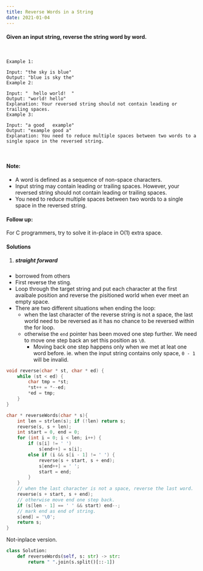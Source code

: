 ```yaml
---
title: Reverse Words in a String
date: 2021-01-04
---
```

#### Given an input string, reverse the string word by word.

 

```
Example 1:

Input: "the sky is blue"
Output: "blue is sky the"
Example 2:

Input: "  hello world!  "
Output: "world! hello"
Explanation: Your reversed string should not contain leading or trailing spaces.
Example 3:

Input: "a good   example"
Output: "example good a"
Explanation: You need to reduce multiple spaces between two words to a single space in the reversed string.
```
 

#### Note:

- A word is defined as a sequence of non-space characters.
- Input string may contain leading or trailing spaces. However, your reversed string should not contain leading or trailing spaces.
- You need to reduce multiple spaces between two words to a single space in the reversed string.
 

#### Follow up:

For C programmers, try to solve it in-place in O(1) extra space.


#### Solutions

1. ##### straight forward

- borrowed from others
- First reverse the sting.
- Loop through the target string and put each character at the first avaibale position and reverse the pisitioned world when ever meet an empty space.
- There are two different situations when ending the loop:
    - when the last character of the reverse string is not a space, the last world need to be reversed as it has no chance to be reversed within the for loop.
    - otherwise the `end` pointer has been moved one step further. We need to move one step back an set this position as `\0`.
        - Moving back one step happens only when we met at leat one word before. ie. when the input string contains only space, `0 - 1` will be invalid.

```cpp
void reverse(char * st, char * ed) {
    while (st < ed) {
        char tmp = *st;
        *st++ = *--ed;
        *ed = tmp;
    }
}

char * reverseWords(char * s){
    int len = strlen(s); if (!len) return s;
    reverse(s, s + len);
    int start = 0, end = 0;
    for (int i = 0; i < len; i++) {
        if (s[i] != ' ')
            s[end++] = s[i];
        else if (i && s[i - 1] != ' ') {
            reverse(s + start, s + end);
            s[end++] = ' ';
            start = end;
        }
    }
    // when the last character is not a space, reverse the last word.
    reverse(s + start, s + end);
    // otherwise move end one step back.
    if (s[len - 1] == ' ' && start) end--;
    // mark end as end of string.
    s[end] = '\0';
    return s;
}
```

Not-inplace version.

```python
class Solution:
    def reverseWords(self, s: str) -> str:
        return " ".join(s.split()[::-1])
```